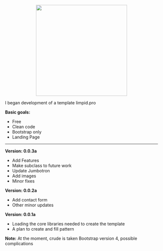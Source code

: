 
<p align="center"><a href="http://limpid.pro"><img src="https://s28.postimg.org/gqnb794bx/limpid_logo.png" width="300px"/></a></p>


I began development of a template limpid.pro

<b>Basic goals:</b>
- Free
- Clean code
- Bootstrap only
- Landing Page


<hr>

<b>Version: 0.0.3a </b>

- Add Features
- Make subclass to future work
- Update Jumbotron
- Add images
- Minor fixes


<b>Version: 0.0.2a </b>

- Add contact form
- Other minor updates

<b>Version: 0.0.1a </b>
- Loading the core libraries needed to create the template
- A plan to create and fill pattern

<b>Note:</b> At the moment, crude is taken Bootstrap version 4, possible complications